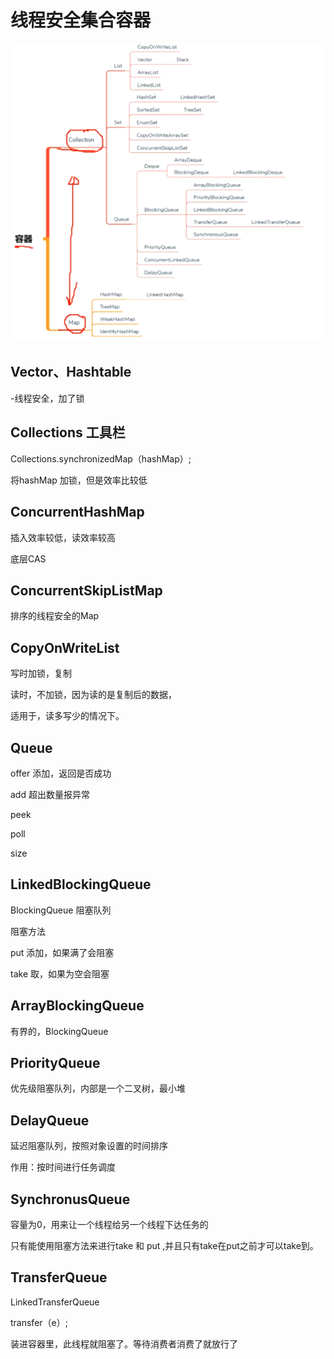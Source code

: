 # 线程安全集合容器

![image-20210228125255852](typoraImg/image-20210228125255852.png)

## Vector、Hashtable

-线程安全，加了锁



## Collections 工具栏

Collections.synchronizedMap（hashMap）;

将hashMap 加锁，但是效率比较低



## ConcurrentHashMap

插入效率较低，读效率较高

底层CAS



## ConcurrentSkipListMap

排序的线程安全的Map



## CopyOnWriteList

写时加锁，复制

读时，不加锁，因为读的是复制后的数据，



适用于，读多写少的情况下。

## Queue

offer 添加，返回是否成功

add 超出数量报异常

peek

poll

size

## LinkedBlockingQueue

BlockingQueue 阻塞队列

阻塞方法

put 添加，如果满了会阻塞

take 取，如果为空会阻塞

## ArrayBlockingQueue

有界的，BlockingQueue

## PriorityQueue

优先级阻塞队列，内部是一个二叉树，最小堆

## DelayQueue

延迟阻塞队列，按照对象设置的时间排序

作用：按时间进行任务调度

## SynchronusQueue

容量为0，用来让一个线程给另一个线程下达任务的

只有能使用阻塞方法来进行take 和 put ,并且只有take在put之前才可以take到。

## TransferQueue

LinkedTransferQueue



transfer（e）;

装进容器里，此线程就阻塞了。等待消费者消费了就放行了